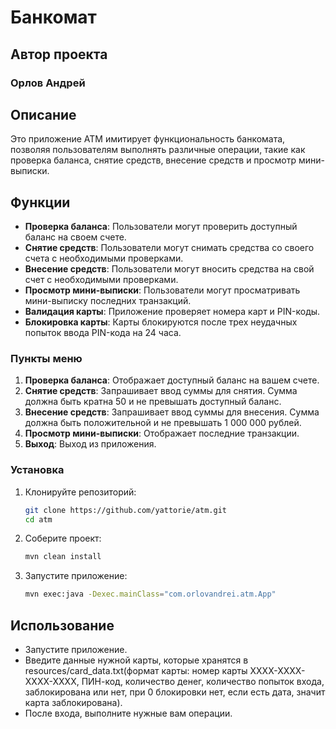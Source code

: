 # Банкомат

## Автор проекта
### Орлов Андрей

## Описание
Это приложение ATM имитирует функциональность банкомата, позволяя пользователям выполнять различные операции, такие как проверка баланса, снятие средств, внесение средств и просмотр мини-выписки.

## Функции
- **Проверка баланса**: Пользователи могут проверить доступный баланс на своем счете.
- **Снятие средств**: Пользователи могут снимать средства со своего счета с необходимыми проверками.
- **Внесение средств**: Пользователи могут вносить средства на свой счет с необходимыми проверками.
- **Просмотр мини-выписки**: Пользователи могут просматривать мини-выписку последних транзакций.
- **Валидация карты**: Приложение проверяет номера карт и PIN-коды.
- **Блокировка карты**: Карты блокируются после трех неудачных попыток ввода PIN-кода на 24 часа.

### Пункты меню
1. **Проверка баланса**: Отображает доступный баланс на вашем счете.
2. **Снятие средств**: Запрашивает ввод суммы для снятия. Сумма должна быть кратна 50 и не превышать доступный баланс.
3. **Внесение средств**: Запрашивает ввод суммы для внесения. Сумма должна быть положительной и не превышать 1 000 000 рублей.
4. **Просмотр мини-выписки**: Отображает последние транзакции.
5. **Выход**: Выход из приложения.

### Установка
1. Клонируйте репозиторий:
   ```sh
   git clone https://github.com/yattorie/atm.git
   cd atm
   ```
   
2. Соберите проект:
   ```sh
   mvn clean install
   ```

3. Запустите приложение:
   ```sh
   mvn exec:java -Dexec.mainClass="com.orlovandrei.atm.App"
   ```
   
## Использование
- Запустите приложение.
- Введите данные нужной карты, которые хранятся в resources/card_data.txt(формат карты: номер карты XXXX-XXXX-XXXX-XXXX, ПИН-код, количество денег, количество попыток входа, заблокирована или нет, при 0 блокировки нет, если есть дата, значит карта заблокирована).
- После входа, выполните нужные вам операции.